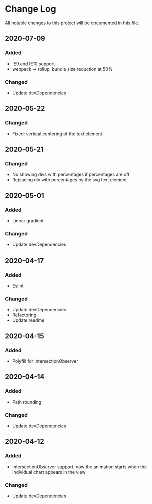 # Change Log

All notable changes to this project will be documented in this file.

## 2020-07-09
### Added
- IE9 and IE10 support
- webpack -> rollup, bundle size reduction at 50%

### Changed
- Update devDependencies

## 2020-05-22
### Changed
- Fixed: vertical centering of the text element

## 2020-05-21
### Changed
- No showing divs with percentages if percentages are off
- Replacing div with percentages by the svg text element

## 2020-05-01
### Added
- Linear gradient

### Changed
- Update devDependencies

## 2020-04-17
### Added
- Eslint

### Changed
- Update devDependencies
- Refactoring
- Update readme

## 2020-04-15
### Added
- Polyfill for IntersectionObserver

## 2020-04-14
### Added
- Path rounding

### Changed
- Update devDependencies

## 2020-04-12
### Added
- IntersectionObserver support, now the animation starts when the individual chart appears in the view

### Changed
- Update devDependencies
